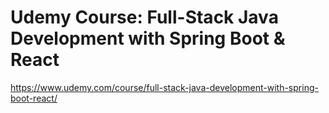 # Udemy Course: Full-Stack Java Development with Spring Boot & React

https://www.udemy.com/course/full-stack-java-development-with-spring-boot-react/
